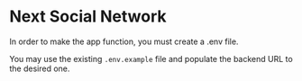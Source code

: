 # Next Social Network

In order to make the app function, you must create a .env file.

You may use the existing `.env.example` file and populate the backend URL to the desired one.